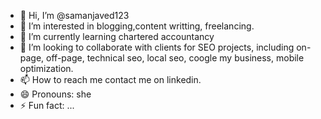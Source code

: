 - 👋 Hi, I’m @samanjaved123
- 👀 I’m interested in blogging,content writting, freelancing.
- 🌱 I’m currently learning chartered accountancy
- 💞️ I’m looking to collaborate with clients for SEO projects, including on-page, off-page, technical seo, local seo, coogle my business, mobile optimization.
- 📫 How to reach me contact me on linkedin.
- 😄 Pronouns: she
- ⚡ Fun fact: ...

<!---
samanjaved123/samanjaved123 is a ✨ special ✨ repository because its `README.md` (this file) appears on your GitHub profile.
You can click the Preview link to take a look at your changes.
--->
